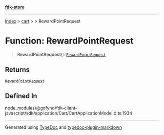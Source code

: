 [**fdk-store**](../../../README.md)
***

[Index](../../../API.md) > [cart](../../README.md) > [<internal>](../README.md) > RewardPointRequest

# Function: RewardPointRequest

> **RewardPointRequest**(): [`RewardPointRequest`](../type-aliases/type-alias.RewardPointRequest.md)

## Returns

[`RewardPointRequest`](../type-aliases/type-alias.RewardPointRequest.md)

## Defined In

node\_modules/@gofynd/fdk-client-javascript/sdk/application/Cart/CartApplicationModel.d.ts:1934

***
Generated using [TypeDoc](https://typedoc.org/) and [typedoc-plugin-markdown](https://www.npmjs.com/package/typedoc-plugin-markdown)
